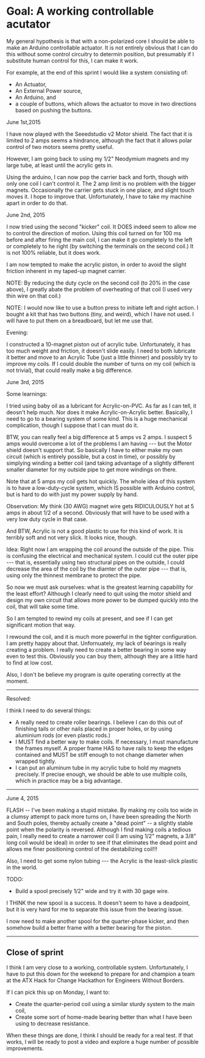 # Goal: A working controllable acutator

My general hypothesis is that with a non-polarized core I should be able to make an Arduino controllable actuator.
It is not entirely obvious that I can do this without some control circuitry to determin position, but presumably if
I substitute human control for this, I can make it work.

For example, at the end of this sprint I would like a system consisting of:
* An Actuator,
* An External Power source,
* An Arduino, and
* a couple of buttons,
which allows the actuator to move in two directions based on pushing the buttons.

June 1st,2015

I have now played with the Seeedstudio v2 Motor shield.  The fact that it is limited to 2 amps seems a hindrance, 
although the fact that it allows polar control of two motors seems pretty useful.

However, I am going back to using my 1/2" Neodymium magnets and my large tube, at least until the acrylic gets in.

Using the arduino, I can now pop the carrier back and forth, though with only one coil I can't control it.  The 2 amp limit is no problem with the bigger magnets.  Occasionally the carrier gets stuck in one place, and slight touch moves it.  I hope to improve that.  Unfortunately, I have to take my machine apart in order to do that.

June 2nd, 2015

I now tried using the second "kicker" coil.  It DOES indeed seem to allow me to control the direction of motion.  Using this coil turned on for 100 ms before and after firing the main coil, I can make it go completely to the left or completely to he right (by switching the terminals on the second coil.)  It is not 100% reliable, but it does work. 

I am now tempted to make the acrylic piston, in order to avoid the slight friction inherent in my taped-up magnet carrier.

NOTE: By reducing the duty cycle on the second coil (to 20% in the case above), I greatly abate the problem of overheating of that coil (I used very thin wire on that coil.)

NOTE: I would now like to use a button press to initiate left and right action. I bought a kit that has two buttons (tiny, and weird), which I have not used.  I will have to put them on a breadboard, but let me use that.

Evening:

I constructed a 10-magnet piston out of acrylic tube.  Unfortunately, it has too much weight and friction, it doesn't slide easily.  I need to both lubricate it better and move to an Acrylic Tube (just a little thinner) and possibly try to improve my coils.  If I could double the number of turns on my coil (which is not trivial), that could really make a big difference.

June 3rd, 2015

Some learnings:

I tried using baby oil as a lubricant for Acrylic-on-PVC.  As far as I can tell, it deosn't help much.  Nor does it make Acrylic-on-Acrylic better. Basically, I need to go to a bearing system of some kind.  This is a huge mechanical complication, though I suppose that I can must do it.

BTW, you can really feel a big difference at 5 amps vs 2 amps.  I suspect 5 amps would overcome a lot of the problems I am having --- but the Motor shield doesn't support that.  So basically I have to either make my own circuit (which is entirely possible, but a cost in time), or possibly by simplying winding a better coil (and taking advantage of a slightly different smaller diameter for my outside pipe to get more windings on there.

Note that at 5 amps my coil gets hot quickly.  The whole idea of this system is to have a low-duty-cycle system, which IS possible with Arduino control, but is hard to do with just my power supply by hand.

Observation: My think (30 AWG) magnet wire gets RIDICULOUSLY hot at 5 amps in about 1/2 of a second.  Obviously that will have to be used with a very low duty cycle in that case.

And BTW, Acrylic is not a good plastic to use for this kind of work.  It is terribly soft and not very slick.  It looks nice, though.

Idea: Right now I am wrapping the coil around the outside of the pipe.  This is confusing the electrical and mechanical system.  I could cut the outer pipe --- that is, essentially using two structural pipes on the outside, I could decrease the area of the coil by the diamter of the outer pipe --- that is, using only the thinnest membrane to protect the pipe.

So now we must ask ourselves: what is the greatest learning capability for the least effort?  Although I clearly need to quit using the motor shield and design my own circuit that allows more power to be dumped quickly into the coil, that will take some time.

So I am tempted to rewind my coils at present, and see if I can get significant motion that way.

I rewound the coil, and it is much more powerful in the tighter configuration.  I am pretty happy about that.  Unfornuately, my lack of bearings is really creating a problem.  I really need to create a better bearing in some way even to test this.  Obviously you can buy them, although they are a little hard to find at low cost.

Also, I don't be believe my program is quite operating correctly at the moment.

* * *

Resolved:

I think I need to do several things:

* A really need to create roller bearings.  I believe I can do this out of finishing tails or other nails placed in proper holes, or by using aluminium rods (or even plastic rods.)
* I MUST find a better way to make coils.  If necessary, I must manufacture the frames myself.  A proper frame HAS to have rails to keep the edges contained and MUST be stiff enough to not change diameter when wrapped tightly.
* I can put an aluminum tube in my acrylic tube to hold my magnets precisely.  If precise enough, we should be able to use multiple coils, which in practice may be a big advantage.

* * *

June 4, 2015

FLASH -- I've been making a stupid mistake. By making my coils too wide in a clumsy attempt to pack more turns on, I have been spreading the North and South poles, thereby actually create a "dead point" -- a slightly stable point when the polarity is reversed.  Although I find making coils a tedious pain, I really need to create a narrower coil (I am using 1/2" magnets, a 3/8" long coil would be ideal) in order to see if that eliminates the dead point and allows me finer positioning control of the destabilizing coil!!!

Also, I need to get some nylon tubing --- the Acrylic is the least-slick plastic in the world.

TODO:
* Build a spool precisely 1/2" wide and try it with 30 gage wire.

I THINK the new spool is a success. It doesn't seem to have a deadpoint, but it is very hard for me to separate this issue from the bearing issue.

I now need to make another spool for the quarter-phase kicker, and then somehow build a better frame with a better bearing for the piston.

* * *

## Close of sprint

I think I am very close to a working, controllable system.  Unfortunately, I have to put this down for the weekend to prepare for and champion a team at the ATX Hack for Change Hackathon for Engineers Without Borders.

If I can pick this up on Monday, I want to:

* Create the quarter-period coil using a similar sturdy system to the main coil,
* Create some sort of home-made bearing better than what I have been using to decrease resistance.

When these things are done, I think I should be ready for a real test.  If that works, I will be ready to post a video and explore a huge number of possible improvements.
